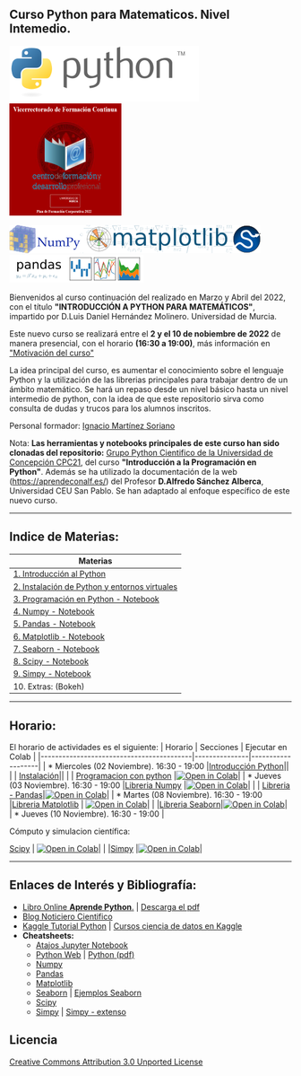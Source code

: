 
## **Curso Python para Matematicos. Nivel Intemedio.**

[![Python](./images/Python_logo_and_wordmark.png)](https://www.python.org) 
<img alt="download" src="./images/Formacion.png" width="200" height="200" />

[![Numpy](./images/NumPy_logo.png)](https://www.numpy.org)[![Matplotlib](./images/Matplotlib_logo.png)](https://matplotlib.org)[![Scipy](./images/scipy.png)](https://scipy.org)[![Pandas](./images/Pandas_logo.png)](https://pandas.pydata.org)

Bienvenidos al curso continuación del realizado en Marzo y Abril del 2022, con el título **"INTRODUCCIÓN A PYTHON PARA MATEMÁTICOS"**, impartido por D.Luis Daniel Hernández Molinero. Universidad de Murcia.

Este nuevo curso se realizará entre el **2 y el 10 de nobiembre de 2022** de manera presencial, con el horario **(16:30 a 19:00)**, más información en ["Motivación del curso"](./extras/Motivacion.md)

La idea principal del curso, es aumentar el conocimiento sobre el lenguaje Python y la utilización de las librerias principales para trabajar dentro de un ámbito matemático. Se hará un repaso desde un nivel básico hasta un nivel intermedio de python, con la idea de que este repositorio sirva como consulta de dudas y trucos para los alumnos inscritos.

Personal formador: [Ignacio Martínez Soriano](https://www.linkedin.com/in/imsoriano/)

Nota: **Las herramientas y notebooks principales de este curso han sido clonadas del repositorio:** [Grupo Python Cientifico de la Universidad de Concepción CPC21](https://github.com/PythonUdeC/CPC21), del curso **"Introducción a la Programación en Python"**. Además se ha utilizado la documentación de la web (https://aprendeconalf.es/) del Profesor **D.Alfredo Sánchez Alberca**, Universidad CEU San Pablo. 
Se han adaptado al enfoque específico de este nuevo curso.

-------------
## Indice de Materias:
| Materias                                 |
|------------------------------------------|
| [1. Introducción al Python](./extras/00-Introduccion-Python.md) |
| [2. Instalación de Python y entornos virtuales](./extras/01-Instalacion-Python.md)|
| [3. Programación en Python - Notebook](./notebooks/01-Programacion-en-Python.ipynb) | 
| [4. Numpy - Notebook](./notebooks/02-NumPy.ipynb)|
| [5. Pandas - Notebook](./notebooks/03-Pandas.ipynb)|
| [6. Matplotlib - Notebook](./notebooks/04-Matplotlib.ipynb)|
| [7. Seaborn - Notebook](./notebooks/04.1-Extras-Seaborn_v1.ipynb)|
| [8. Scipy - Notebook](./notebooks/05-Scipy.ipynb)
| [9. Simpy - Notebook](./notebooks/06-Sympy.ipynb) |
| 10. Extras: (Bokeh) |

-------------
## Horario:

El horario de actividades es el siguiente:
| Horario                                  | Secciones     | Ejecutar en Colab |
|------------------------------------------|---------------|-------------------|
| * Miercoles (02 Noviembre). 16:30 - 19:00 |[Introducción Python](./extras/00-Introduccion-Python.md)||
| | [Instalación](./extras/01-Instalacion-Python.md)||
| | [Programacion con python](./notebooks/01-Programacion-en-Python.ipynb) |[![Open in Colab](https://colab.research.google.com/assets/colab-badge.svg)](https://colab.research.google.com/github/NachusS/Curso-Python-para-Matematicos-Nivel-Intermedio/blob/main/notebooks/01-Programacion-en-Python.ipynb)|
| * Jueves (03 Noviembre). 16:30 - 19:00    |[Libreria Numpy]((./notebooks/02-NumPy.ipynb))  |[![Open in Colab](https://colab.research.google.com/assets/colab-badge.svg)](https://colab.research.google.com/github/NachusS/Curso-Python-para-Matematicos-Nivel-Intermedio/blob/main/notebooks/02-NumPy.ipynb)|
| | [Libreria - Pandas](./notebooks/03-Pandas.ipynb)|[![Open in Colab](https://colab.research.google.com/assets/colab-badge.svg)](https://colab.research.google.com/github/NachusS/Curso-Python-para-Matematicos-Nivel-Intermedio/blob/main/notebooks/03-Pandas.ipynb)|
| * Martes (08 Noviembre). 16:30 - 19:00    |[Libreria Matplotlib](./notebooks/04-Matplotlib.ipynb) | [![Open in Colab](https://colab.research.google.com/assets/colab-badge.svg)](https://colab.research.google.com/github/NachusS/Curso-Python-para-Matematicos-Nivel-Intermedio/blob/main/notebooks/04-Matplotlib.ipynb)|
| |[Libreria Seaborn](./notebooks/04.1-Extras-Seaborn_v1.ipynb)|[![Open in Colab](https://colab.research.google.com/assets/colab-badge.svg)](https://colab.research.google.com/github/NachusS/Curso-Python-para-Matematicos-Nivel-Intermedio/blob/main/notebooks/04.1-Extras-Seaborn_v1.ipynb)|
| * Jueves (10 Noviembre). 16:30 - 19:00    | <p>Cómputo y simulacion científica:</p>[Scipy](./notebooks/05-Scipy.ipynb) | [![Open in Colab](https://colab.research.google.com/assets/colab-badge.svg)](https://colab.research.google.com/github/NachusS/Curso-Python-para-Matematicos-Nivel-Intermedio/blob/main/notebooks/05-Scipy.ipynb)|
| |[Simpy](./notebooks/06-Sympy.ipynb) |[![Open in Colab](https://colab.research.google.com/assets/colab-badge.svg)](https://colab.research.google.com/github/NachusS/Curso-Python-para-Matematicos-Nivel-Intermedio/blob/main/notebooks/06-Sympy.ipynb)|

----------------------
## Enlaces de Interés y Bibliografía:
* [Libro Online **Aprende Python**.](https://aprendepython.es/) | [Descarga el pdf](https://aprendepython.es/_downloads/907b5202c1466977a8d6bd3a2641453f/aprendepython.pdf)
* [Blog Noticiero Cientifico](https://astrojuanlu.substack.com/)
* [Kaggle Tutorial Python](https://www.kaggle.com/learn/python) | [Cursos ciencia de datos en Kaggle](https://www.kaggle.com/learn)
* **Cheatsheets:**
    * [Atajos Jupyter Notebook](./docs/jorgejuan007_jupyter-notebook-atajos-de-teclado.pdf)
    * [Python Web](https://www.pythoncheatsheet.org/) | [Python (pdf)](.docs/Python-3-Cheat-Sheet-v3.pdf)
    * [Numpy](./docs/Numpy_Python_Cheat_Sheet.pdf)
    * [Pandas](./docs/Pandas_Cheat_Sheet.pdf)
    * [Matplotlib](./docs/Matplotlit-cheatsheets-1.pdf)
    * [Seaborn](./docs/Python_Seaborn_Cheat_Sheet.pdf) | [Ejemplos Seaborn](./docs/seaborn_cheat_sheet.pdf)
    * [Scipy](./docs/Scypy-Cheatsheet.pdf)
    * [Simpy](./docs/Simpy-Cheatseet_v1.pdf) | [Simpy - extenso](.docs/Simpy-Cheatseet_v2.pdf)
    

## Licencia
[Creative Commons Attribution 3.0 Unported License](http://creativecommons.org/licenses/by/3.0/deed.es)



